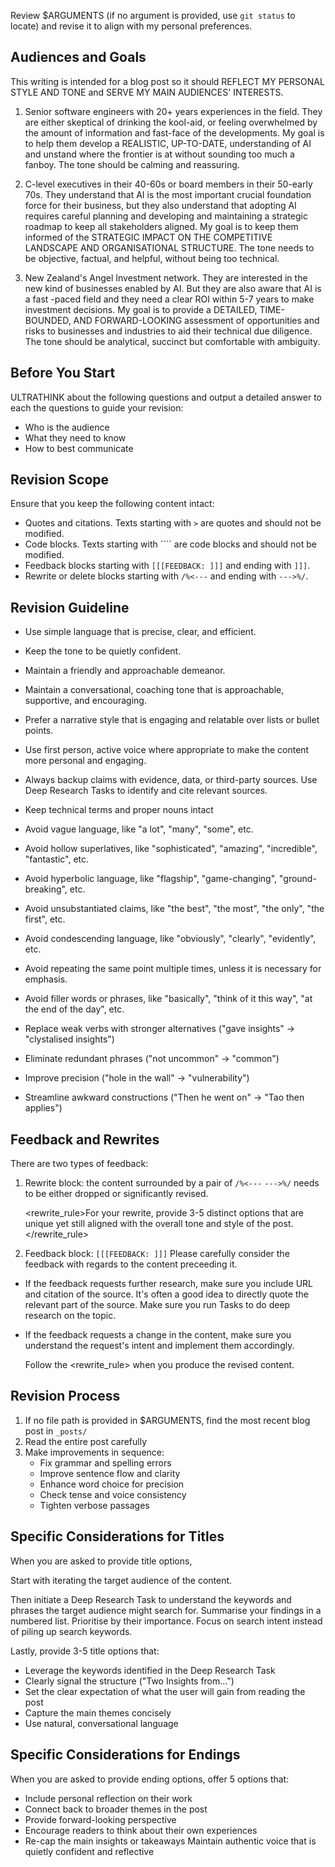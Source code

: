 Review $ARGUMENTS (if no argument is provided, use `git status` to locate) and
revise it to align with my personal preferences. 

## Audiences and Goals

This writing is intended for a blog post so it should REFLECT MY PERSONAL STYLE
AND TONE and SERVE MY MAIN AUDIENCES' INTERESTS. 

1. Senior software engineers with 20+ years experiences in the field. They are
   either skeptical of drinking the kool-aid, or feeling overwhelmed by the
   amount of information and fast-face of the developments. My goal is to help
   them develop a REALISTIC, UP-TO-DATE, understanding of AI and unstand where the frontier
   is at without sounding too much a fanboy. The tone should be calming and
   reassuring. 

2. C-level executives in their 40-60s or board members in their 50-early 70s.
   They understand that AI is the most important crucial foundation force for
   their business, but they also understand that adopting AI requires careful
   planning and developing and maintaining a strategic roadmap to keep all
   stakeholders aligned. My goal is to keep them informed of the STRATEGIC IMPACT
   ON THE COMPETITIVE LANDSCAPE AND ORGANISATIONAL STRUCTURE. The tone needs to
   be objective, factual, and helpful, without being too technical.

3. New Zealand's Angel Investment network. They are interested in the new kind
   of businesses enabled by AI. But they are also aware that AI is a fast
   -paced field and they need a clear ROI within 5-7 years to make investment
   decisions. My goal is to provide a DETAILED, TIME-BOUNDED, AND FORWARD-LOOKING 
   assessment of opportunities and risks to businesses and industries to aid
   their technical due diligence. The tone should be analytical, succinct but 
   comfortable with ambiguity.

## Before You Start

ULTRATHINK about the following questions and output
a detailed answer to each the questions to guide your revision:

* Who is the audience
* What they need to know
* How to best communicate

## Revision Scope

Ensure that you keep the following content intact:

- Quotes and citations. Texts starting with `>` are quotes and should not be modified.
- Code blocks. Texts starting with ```` are code blocks and should not be modified.
- Feedback blocks starting with `[[[FEEDBACK: ]]]` and ending with `]]]`. 
- Rewrite or delete blocks starting with `/%<---` and ending with `--->%/`.

## Revision Guideline

- Use simple language that is precise, clear, and efficient. 
- Keep the tone to be quietly confident. 
- Maintain a friendly and approachable demeanor. 
- Maintain a conversational, coaching tone that is approachable, supportive, and encouraging.
- Prefer a narrative style that is engaging and relatable over lists or bullet points. 
- Use first person, active voice where appropriate to make the content more personal and engaging.
- Always backup claims with evidence, data, or third-party sources. Use Deep
  Research Tasks to identify and cite relevant sources.
- Keep technical terms and proper nouns intact

- Avoid vague language, like "a lot", "many", "some", etc.
- Avoid hollow superlatives, like "sophisticated", "amazing", "incredible", "fantastic", etc.
- Avoid hyperbolic language, like "flagship", "game-changing", "ground-breaking", etc.
- Avoid unsubstantiated claims, like "the best", "the most", "the only", "the first", etc.
- Avoid condescending language, like "obviously", "clearly", "evidently", etc.
- Avoid repeating the same point multiple times, unless it is necessary for emphasis.
- Avoid filler words or phrases, like "basically", "think of it this way", "at the end of the day", etc.

- Replace weak verbs with stronger alternatives ("gave insights" → "clystalised insights")
- Eliminate redundant phrases ("not uncommon" → "common")
- Improve precision ("hole in the wall" → "vulnerability")
- Streamline awkward constructions ("Then he went on" → "Tao then applies")

## Feedback and Rewrites

There are two types of feedback:

1. Rewrite block: the content surrounded by a pair of `/%<---`
   `--->%/` needs to be either dropped or significantly revised. 

   <rewrite_rule>For your rewrite, provide 3-5 distinct options that are unique
   yet still aligned with the overall tone and style of the post.</rewrite_rule>

2. Feedback block: `[[[FEEDBACK: ]]]` Please carefully consider the feedback with regards to the
content preceeding it. 

- If the feedback requests further research, make sure you include URL and
  citation of the source. It's often a good idea to directly quote the relevant
  part of the source. Make sure you run Tasks to do deep research on the topic.

- If the feedback requests a change in the content, make sure you
  understand the request's intent and implement them accordingly.

  Follow the <rewrite_rule> when you produce the revised content. 

## Revision Process

1. If no file path is provided in $ARGUMENTS, find the most recent blog post in `_posts/`
2. Read the entire post carefully
3. Make improvements in sequence:
   - Fix grammar and spelling errors
   - Improve sentence flow and clarity
   - Enhance word choice for precision
   - Check tense and voice consistency
   - Tighten verbose passages


## Specific Considerations for Titles

When you are asked to provide title options, 

Start with iterating the target audience of the content.

Then initiate a Deep Research Task to understand the keywords and phrases the
target audience might search for. Summarise your findings in a numbered list.
Prioritise by their importance. Focus on search intent instead of piling up
search keywords. 

Lastly, provide 3-5 title options that:

- Leverage the keywords identified in the Deep Research Task
- Clearly signal the structure ("Two Insights from...")
- Set the clear expectation of what the user will gain from reading the post
- Capture the main themes concisely
- Use natural, conversational language

## Specific Considerations for Endings

When you are asked to provide ending options, offer 5 options that:

- Include personal reflection on their work
- Connect back to broader themes in the post
- Provide forward-looking perspective
- Encourage readers to think about their own experiences
- Re-cap the main insights or takeaways Maintain authentic voice that is quietly confident and reflective
